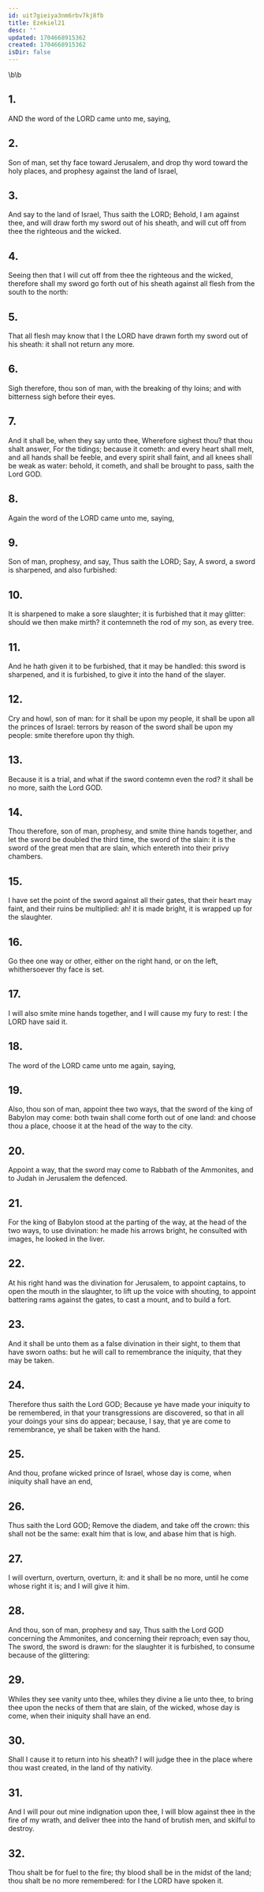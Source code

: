 ```yaml
---
id: uit7gieiya3nm6rbv7kj8fb
title: Ezekiel21
desc: ''
updated: 1704668915362
created: 1704668915362
isDir: false
---
```

\b\b
## 1.
AND the word of the LORD came unto me, saying,
## 2.
Son of man, set thy face toward Jerusalem, and drop thy word toward the holy places, and prophesy against the land of Israel,
## 3.
And say to the land of Israel, Thus saith the LORD; Behold, I am against thee, and will draw forth my sword out of his sheath, and will cut off from thee the righteous and the wicked.
## 4.
Seeing then that I will cut off from thee the righteous and the wicked, therefore shall my sword go forth out of his sheath against all flesh from the south to the north:
## 5.
That all flesh may know that I the LORD have drawn forth my sword out of his sheath: it shall not return any more.
## 6.
Sigh therefore, thou son of man, with the breaking of thy loins; and with bitterness sigh before their eyes.
## 7.
And it shall be, when they say unto thee, Wherefore sighest thou?  that thou shalt answer, For the tidings; because it cometh: and every heart shall melt, and all hands shall be feeble, and every spirit shall faint, and all knees shall be weak as water: behold, it cometh, and shall be brought to pass, saith the Lord GOD.
## 8.
Again the word of the LORD came unto me, saying,
## 9.
Son of man, prophesy, and say, Thus saith the LORD; Say, A sword, a sword is sharpened, and also furbished:
## 10.
It is sharpened to make a sore slaughter; it is furbished that it may glitter: should we then make mirth?  it contemneth the rod of my son, as every tree.
## 11.
And he hath given it to be furbished, that it may be handled: this sword is sharpened, and it is furbished, to give it into the hand of the slayer.
## 12.
Cry and howl, son of man: for it shall be upon my people, it shall be upon all the princes of Israel: terrors by reason of the sword shall be upon my people: smite therefore upon thy thigh.
## 13.
Because it is a trial, and what if the sword contemn even the rod?  it shall be no more, saith the Lord GOD.
## 14.
Thou therefore, son of man, prophesy, and smite thine hands together, and let the sword be doubled the third time, the sword of the slain: it is the sword of the great men that are slain, which entereth into their privy chambers.
## 15.
I have set the point of the sword against all their gates, that their heart may faint, and their ruins be multiplied: ah! it is made bright, it is wrapped up for the slaughter.
## 16.
Go thee one way or other, either on the right hand, or on the left, whithersoever thy face is set.
## 17.
I will also smite mine hands together, and I will cause my fury to rest: I the LORD have said it.
## 18.
The word of the LORD came unto me again, saying,
## 19.
Also, thou son of man, appoint thee two ways, that the sword of the king of Babylon may come: both twain shall come forth out of one land: and choose thou a place, choose it at the head of the way to the city.
## 20.
Appoint a way, that the sword may come to Rabbath of the Ammonites, and to Judah in Jerusalem the defenced.
## 21.
For the king of Babylon stood at the parting of the way, at the head of the two ways, to use divination: he made his arrows bright, he consulted with images, he looked in the liver.
## 22.
At his right hand was the divination for Jerusalem, to appoint captains, to open the mouth in the slaughter, to lift up the voice with shouting, to appoint battering rams against the gates, to cast a mount, and to build a fort.
## 23.
And it shall be unto them as a false divination in their sight, to them that have sworn oaths: but he will call to remembrance the iniquity, that they may be taken.
## 24.
Therefore thus saith the Lord GOD; Because ye have made your iniquity to be remembered, in that your transgressions are discovered, so that in all your doings your sins do appear; because, I say, that ye are come to remembrance, ye shall be taken with the hand.
## 25.
And thou, profane wicked prince of Israel, whose day is come, when iniquity shall have an end,
## 26.
Thus saith the Lord GOD; Remove the diadem, and take off the crown: this shall not be the same: exalt him that is low, and abase him that is high.
## 27.
I will overturn, overturn, overturn, it: and it shall be no more, until he come whose right it is; and I will give it him.
## 28.
And thou, son of man, prophesy and say, Thus saith the Lord GOD concerning the Ammonites, and concerning their reproach; even say thou, The sword, the sword is drawn: for the slaughter it is furbished, to consume because of the glittering:
## 29.
Whiles they see vanity unto thee, whiles they divine a lie unto thee, to bring thee upon the necks of them that are slain, of the wicked, whose day is come, when their iniquity shall have an end.
## 30.
Shall I cause it to return into his sheath?  I will judge thee in the place where thou wast created, in the land of thy nativity.
## 31.
And I will pour out mine indignation upon thee, I will blow against thee in the fire of my wrath, and deliver thee into the hand of brutish men, and skilful to destroy.
## 32.
Thou shalt be for fuel to the fire; thy blood shall be in the midst of the land; thou shalt be no more remembered: for I the LORD have spoken it.
